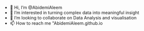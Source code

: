 - 👋 Hi, I’m @AbidemiAleem
- 👀 I’m interested in turning complex data into meaningful insight
- 💞️ I’m looking to collaborate on Data Analysis and visualisation
- 📫 How to reach me "AbidemiAleem.github.io

<!---
biddylaw/biddylaw is a ✨ special ✨ repository because its `README.md` (this file) appears on your GitHub profile.
You can click the Preview link to take a look at your changes.
--->
